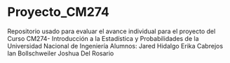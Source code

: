 ﻿# Proyecto_CM274
Repositorio usado para evaluar el avance individual para el proyecto del Curso CM274- Introducción a la Estadística y Probabilidades de la Universidad Nacional de Ingeniería
Alumnos: 	Jared Hidalgo
	  	Erika Cabrejos
		Ian Bollschweiler
		Joshua Del Rosario
